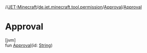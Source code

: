 //[JET-Minecraft](../../../index.md)/[de.jet.minecraft.tool.permission](../index.md)/[Approval](index.md)/[Approval](-approval.md)

# Approval

[jvm]\
fun [Approval](-approval.md)(id: [String](https://kotlinlang.org/api/latest/jvm/stdlib/kotlin/-string/index.html))
